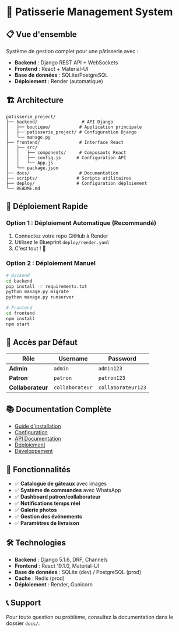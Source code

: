 # 🎂 Patisserie Management System

## 📋 Vue d'ensemble

Système de gestion complet pour une pâtisserie avec :
- **Backend** : Django REST API + WebSockets
- **Frontend** : React + Material-UI
- **Base de données** : SQLite/PostgreSQL
- **Déploiement** : Render (automatique)

## 🏗️ Architecture

```
patisserie_project/
├── backend/                 # API Django
│   ├── boutique/           # Application principale
│   ├── patisserie_project/ # Configuration Django
│   └── manage.py
├── frontend/               # Interface React
│   ├── src/
│   │   ├── components/     # Composants React
│   │   ├── config.js      # Configuration API
│   │   └── App.js
│   └── package.json
├── docs/                   # Documentation
├── scripts/               # Scripts utilitaires
├── deploy/                # Configuration déploiement
└── README.md
```

## 🚀 Déploiement Rapide

### Option 1 : Déploiement Automatique (Recommandé)
1. Connectez votre repo GitHub à Render
2. Utilisez le Blueprint `deploy/render.yaml`
3. C'est tout ! 🎉

### Option 2 : Déploiement Manuel
```bash
# Backend
cd backend
pip install -r requirements.txt
python manage.py migrate
python manage.py runserver

# Frontend
cd frontend
npm install
npm start
```

## 🔑 Accès par Défaut

| Rôle | Username | Password |
|------|----------|----------|
| **Admin** | `admin` | `admin123` |
| **Patron** | `patron` | `patron123` |
| **Collaborateur** | `collaborateur` | `collaborateur123` |

## 📚 Documentation Complète

- [Guide d'installation](docs/INSTALLATION.md)
- [Configuration](docs/CONFIGURATION.md)
- [API Documentation](docs/API.md)
- [Déploiement](docs/DEPLOYMENT.md)
- [Développement](docs/DEVELOPMENT.md)

## 🎯 Fonctionnalités

- ✅ **Catalogue de gâteaux** avec images
- ✅ **Système de commandes** avec WhatsApp
- ✅ **Dashboard patron/collaborateur**
- ✅ **Notifications temps réel**
- ✅ **Galerie photos**
- ✅ **Gestion des événements**
- ✅ **Paramètres de livraison**

## 🛠️ Technologies

- **Backend** : Django 5.1.6, DRF, Channels
- **Frontend** : React 19.1.0, Material-UI
- **Base de données** : SQLite (dev) / PostgreSQL (prod)
- **Cache** : Redis (prod)
- **Déploiement** : Render, Gunicorn

## 📞 Support

Pour toute question ou problème, consultez la documentation dans le dossier `docs/`.

